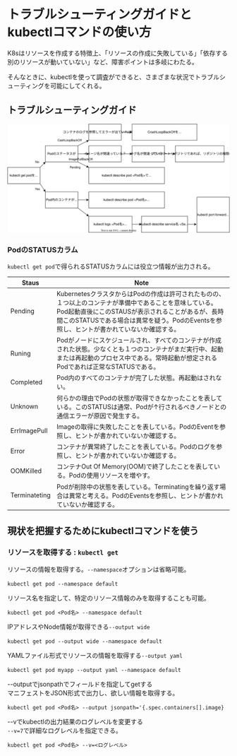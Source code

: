 # トラブルシューティングガイドとkubectlコマンドの使い方

K8sはリソースを作成する特徴上、「リソースの作成に失敗している」「依存する別のリソースが動いていない」など、障害ポイントは多岐にわたる。

そんなときに、kubectlを使って調査ができると、さまざまな状況でトラブルシューティングを可能にしてくれる。

## トラブルシューティングガイド

![over view](./Troubleshooting.drawio.svg)

### PodのSTATUSカラム

`kubectl get pod`で得られるSTATUSカラムには役立つ情報が出力される。

| Staus         | Note |
|---------------|------|
| Pending       | KubernetesクラスタからはPodの作成は許可されたものの、１つ以上のコンテナが準備中であることを意味している。Pod起動直後にこのSTAUSが表示されることがあるが、長時間このSTATUSである場合は異常を疑う。PodのEventsを参照し、ヒントが書かれていないか確認する。     |
| Runing        | Podがノードにスケジュールされ、すべてのコンテナが作成された状態。少なくとも１つのコンテナがまだ実行中、起動または再起動のプロセス中である。常時起動が想定されるPodであれば正常なSTATUSである。     |
| Completed     | Pod内のすべてのコンテナが完了した状態。再起動はされない。     |
| Unknown       | 何らかの理由でPodの状態が取得できなかったことを表している。このSTATUSは通常、Podが↑行されるべきノードとの通信エラーが原因で発生する。     |
| ErrImagePull  | Imageの取得に失敗したことを表している。PodのEventを参照し、ヒントが書かれていないか確認する。     |
| Error         | コンテナが異常終了したことを表している。Podのログを参照し、ヒントが書かれていないか確認する。     |
| OOMKilled     | コンテナOut Of Memory(OOM)で終了したことを表している。Podの使用リソースを増やす。     |
| Terminateting | Podが削除中の状態を表している。Terminatingを繰り返す場合は異常と考える。PodのEventsを参照し、ヒントが書かれていないか確認する。     |

## 現状を把握するためにkubectlコマンドを使う

### リソースを取得する : `kubectl get`

リソースの情報を取得する。`--namespace`オプションは省略可能。

`kubectl get pod --namespace default`

リソース名を指定して、特定のリソース情報のみを取得することも可能。

`kubectl get pod <Pod名> --namespace default`

IPアドレスやNode情報が取得できる`--output wide`

`kubectl get pod --output wide --namespace default`

YAMLファイル形式でリソースの情報を取得する`--output yaml`

`kubectl get pod myapp --output yaml --namespace default`

--outputでjsonpathでフィールドを指定してgetする  
マニフェストをJSON形式で出力し、欲しい情報を取得する。

`kubectl get pod <Pod名> --output jsonpath='{.spec.containers[].image}`

--vでkubectlの出力結果のログレベルを変更する  
`--v=7`で詳細なログレベルを指定できる。

`kubectl get pod <Pod名> --v=<ログレベル>`

